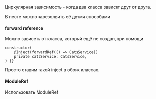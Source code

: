 Циркулярная зависимость - когда два класса зависят друг от друга.

В несте можно зарезолвить её двумя способами

#### forward reference
Можно зависеть от класса, который ещё не создан, при помощи
```
constructor(
    @Inject(forwardRef(() => CatsService))
    private catsService: CatsService,
) {}
```
Просто ставим такой inject в обоих классах.

#### ModuleRef
Использовать ModuleRef